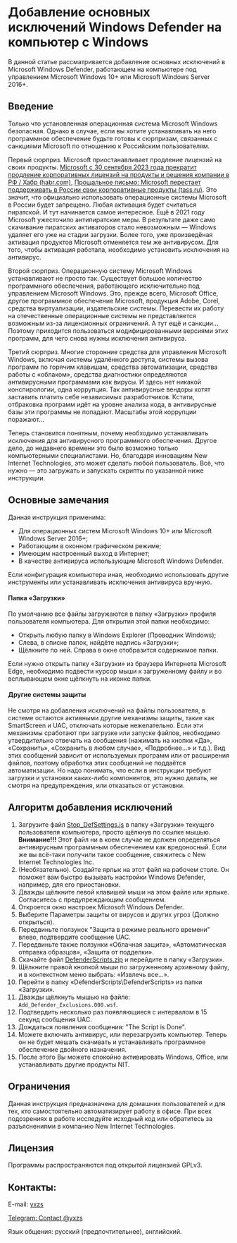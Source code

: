 # Добавление основных исключений Windows Defender на компьютер с Windows
В данной статье рассматривается добавление основных исключений в Microsoft Windows Defender, работающем на компьютере под управлением Microsoft Windows 10+ или Microsoft Windows Server 2016+.
## Введение

Только что установленная операционная система Microsoft Windows безопасная. Однако в случае, если вы хотите устанавливать на него программное обеспечение будьте готовы к сюрпризам, связанных с санкциями Microsoft по отношению к Российским пользователям.

Первый сюрприз. Microsoft приостанавливает продление лицензий на своих продукты. [Microsoft с 30 сентября 2023 года прекратит продление корпоративных лицензий на продукты и решения компании в РФ / Хабр (habr.com)](https://habr.com/ru/news/753790/), [Прощальное письмо: Microsoft перестает поддерживать в России свои корпоративные продукты (tass.ru)](https://tass.ru/ekonomika/18874539). Это значит, что официально использовать операционные системы Microsoft в России будет запрещено. Любая активация будет считаться пиратской. И тут начинается самое интересное. Ещё в 2021 году Microsoft ужесточило антипиратские меры. В результате даже само скачивание пиратских активаторов стало невозможным — Windows удаляет его уже на стадии загрузки. Более того, уже произведёная активация продуктов Microsoft отменяется тем же антивирусом. Для того, чтобы активация работала, необходимо установить исключения на антивирус.

Второй сюрприз. Операционную систему Microsoft Windows устанавливают не просто так. Существует большое количество программного обеспечения, работающего исключительно под управлением Microsoft Windows. Это, прежде всего, Microsoft Office, другое программное обеспечение Microsoft, продукция Adobe, Corel, средства виртуализации, издательские системы. Перевести их работу на отечественные операционные системы не представляется возможным из-за лицензионных ограничений. А тут ещё и санкции... Поэтому приходится пользоваться модифицированными версиями этих программ, для чего снова нужны исключения антивируса.

Третий сюрприз. Многие сторонние средства для управления Microsoft Windows, включая системы удалённого доступа, системы вызова программ по горячим клавишам, средства автоматизации, средства работы с «облаком», средства диагностики определяются антивирусными программами как вирусы. И здесь нет никакой конспирологии, одна коррупция. Так антивирусные вендоры хотят заставить платить себе независимых разработчиков. Кстати, отбраковка программ идёт на уровне анализа кода, в антивирусные базы эти программы не попадают. Масштабы этой коррупции поражают...

Теперь становится понятным, почему необходимо устанавливать исключения для антивирусного программного обеспечения. Другое дело, до недавнего времени это было возможно только компьютерными специалистами. Но, благодаря инновациям New Internet Technologies, это может сделать любой пользователь. Всё, что нужно — это загружать и запускать скрипты по указанной ниже инструкции.

## Основные замечания

Данная инструкция применима:

- Для операционных систем Microsoft Windows 10+ или  Microsoft Windows Server 2016+;
- Работающим в оконном графическом режиме;
- Имеющим настроенный выход в Интернет;
- В качестве антивируса использующие Microsoft Windows Defender.

Если конфигурация компьютера иная, необходимо использовать другие инструменты или устанавливать исключения антивируса вручную.

#### Папка «Загрузки»

По умолчанию все файлы загружаются в папку «Загрузки» профиля пользователя компьютера.  Для открытия этой папки необходимо:

- Открыть любую папку в Windows Explorer (Проводник Windows);
- Слева, в списке папок, найдёте надпись «Загрузки»;
- Щёлкните по ней. Справа в окне отобразится содержимое папки.

Если нужно открыть папку «Загрузки» из браузера Интернета Microsoft Edge, необходимо подвести курсор мыши к загруженному файлу и во всплывающем окне щёлкнуть на иконке папки.

#### Другие системы защиты

Не смотря на добавления исключений на файлы пользователя, в системе остаются активными другие механизмы защиты, такие как SmartScreen и UAC, отключать которые нежелательно. Если эти механизмы сработают при загрузке или запуске файлов, необходимо утвердительно отвечать на сообщения (нажимать на кнопки «Да», «Сохранить», «Сохранить в любом случае», «Подробнее...» и т.д.). Вид этих сообщений зависит от используемых программ или от расширения файлов, поэтому обработка этих сообщений не поддаётся автоматизации. Но надо понимать, что если в инструкции требуют загрузки и установки каких-либо компонентов, это нужно делать, не смотря на предупреждения, или отказаться от установки.

## Алгоритм добавления исключений

1. Загрузите файл [Stop_DefSettings.js](http://file.netip4.ru/PROGS/NIT/RestoreFoldersScripts/download.php?file=Stop_DefSettings.js) в папку «Загрузки» текущего пользователя компьютера, просто щёлкнув по ссылке мышью.
**Внимание!!!** Этот файл ни в коем случае не должен определяться антивирусным программным обеспечением как вредоносный. Если же вы всё-таки получили такое сообщение, свяжитесь с New Internet Technologies Inc.
2. (Необязательно). Создайте ярлык на этот файл на рабочем столе. Он поможет вам быстро вызывать настройки Windows Defender, например, для его приостановки. 
3. Дважды щёлкните левой клавишей мыши на этом файле или ярлыке. Согласитесь с предупреждающим сообщением.
4. Откроется окно настроек Microsoft Windows Defender.
5. Выберите Параметры защиты от вирусов и других угроз (Должно открыться).
6. Передвиньте ползунок "Защита в режиме реального времени" влево, подтвердите сообщение UAC.
7. Передвиньте также ползунки «Облачная защита», «Автоматическая отправка образцов», «Защита от подделки».
8. Скачайте файл [DefenderScripts.zip](http://distrib.netip6.ru/NIT/KMS/download.php?file=DefenderScripts.zip) и перейдите в папку «Загрузки».
9. Щёлкните правой кнопкой мыши по загруженному архивному файлу, и в контекстном меню выбрать: «Извлечь все...».
10. Перейти в папку «DefenderScripts\DefenderScripts» из папки «Загрузки».
11. Дважды щёлкнуть мышью на файле: `Add_Defender_Exclusions.000.wsf`. 
12. Подтвердить несколько раз появляющиеся с интервалом в 15 секунд сообщения UAC.
13. Дождаться появления сообщения: "The Script is Done".
14. Можете включить антивирус, или перезагрузить компьютер. Теперь он не будет мешать скачивать и устанавливать программное обеспечение двойного назначения.
15. После этого Вы можете спокойно активировать Windows, Office, или устанавливать другие продукты NIT.
## Ограничения

Данная инструкция предназначена для домашних пользователей и для тех, кто самостоятельно автоматизирует работу в офисе. При всех подозрениях в работе исследуйте исходный код или обратитесь за разъяснениями в компанию New Internet Technologies.
## Лицензия

Программы распространяются под открытой лицензией GPLv3.

## Контакты:
E-mail: [yxzs](mailto:vadimrevich21@gmail.com?subject=Antivirus%20main%20exclusions%20settings)

[Telegram: Contact @yxzs](https://t.me/yxzs/)

Язык общения: русский (предпочтительнее), английский.

